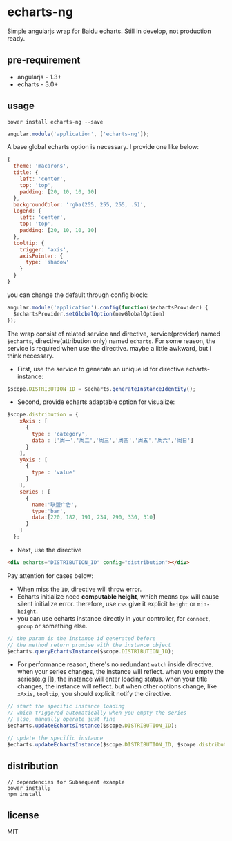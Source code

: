 # echarts-ng
Simple angularjs wrap for Baidu echarts. Still in develop, not production ready.

## pre-requirement
+ angularjs - 1.3+
+ echarts   - 3.0+

## usage

```shell
bower install echarts-ng --save
```

```js
angular.module('application', ['echarts-ng']);
```

A base global echarts option is necessary. I provide one like below:

```js
{
  theme: 'macarons',
  title: {
    left: 'center',
    top: 'top',
    padding: [20, 10, 10, 10]
  },
  backgroundColor: 'rgba(255, 255, 255, .5)',
  legend: {
    left: 'center',
    top: 'top',
    padding: [20, 10, 10, 10]
  },
  tooltip: {
    trigger: 'axis',
    axisPointer: {
      type: 'shadow'
    }
  }
}
```

you can change the default through config block:

```js
angular.module('application').config(function($echartsProvider) {
  $echartsProvider.setGlobalOption(newGlobalOption)
});
```

The wrap consist of related service and directive, service(provider) named `$echarts`, directive(attribution only) named `echarts`. For some reason, the service is required when use the directive. maybe a little awkward, but i think necessary.

+ First, use the service to generate an unique id for directive echarts-instance:

```js
$scope.DISTRIBUTION_ID = $echarts.generateInstanceIdentity();
```

+ Second, provide echarts adaptable option for visualize:

```js
$scope.distribution = {
    xAxis : [
      {
        type : 'category',
        data : ['周一','周二','周三','周四','周五','周六','周日']
      }
    ],
    yAxis : [
      {
        type : 'value'
      }
    ],
    series : [
      {
        name:'联盟广告',
        type:'bar',
        data:[220, 182, 191, 234, 290, 330, 310]
      }
    ]
  };
```

+ Next, use the directive

```html
<div echarts="DISTRIBUTION_ID" config="distribution"></div>
```

Pay attention for cases below:

+ When miss the `ID`, directive will throw error. 
+ Echarts initialize need **computable height**, which means `0px` will cause silent initialize error. therefore, use `css` give it explicit `height` or `min-height`.
+ you can use echarts instance directly in your controller, for `connect`, `group` or something else.

```js
// the param is the instance id generated before
// the method return promise with the instance object
$echarts.queryEchartsInstance($scope.DISTRIBUTION_ID);
```

+ For performance reason, there's no redundant `watch` inside directive. when your series changes, the instance will reflect. when you empty the series(e.g []), the instance will enter loading status. when your title changes, the instance will reflect. but when other options change, like `xAxis`, `tooltip`, you should explicit notify the directive.

```js
// start the specific instance loading
// which triggered automatically when you empty the series
// also, manually operate just fine
$echarts.updateEchartsInstance($scope.DISTRIBUTION_ID);

// update the specific instance
$echarts.updateEchartsInstance($scope.DISTRIBUTION_ID, $scope.distribution);
```

## distribution

```shell
// dependencies for Subsequent example
bower install;
npm install
```

## license
MIT
